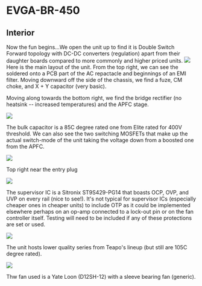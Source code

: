 # EVGA-BR-450

## Interior 
Now the fun begins...We open the unit up to find it is Double Switch Forward topology with  DC-DC converters (regulation) apart from their daughter boards compared to more commonly and higher priced units. 
![](https://i.imgur.com/a7HN1UV.png)
Here is the main layout of the unit. From the top right, we can see the soldered onto a PCB part of the AC repactacle and beginnings of an EMI filter. Moving downward off the side of the chassis, we find a fuze, CM choke, and X + Y capacitor (very basic).

Moving along towards the bottom right, we find the bridge rectifier (no heatsink -- increased temperatures) and the APFC stage.

![](https://i.imgur.com/mPlbEt0.png)

The bulk capacitor is a 85C degree rated one from Elite rated for 400V threshold. We can also see the two switching MOSFETs that make up the actual switch-mode of the unit taking the voltage down from a boosted one from the APFC. 

![](https://i.imgur.com/TCPf8UR.png)

Top right near the entry plug

![](https://i.imgur.com/WS4hxhe.png)

The supervisor IC is a Sitronix ST9S429-PG14 that boasts OCP, OVP, and UVP on every rail (nice to see!). It's not typical for supervisor ICs (especially cheaper ones in cheaper units) to include OTP as it could be implemented elsewhere perhaps on an op-amp connected to a lock-out pin or on the fan controller itself. Testing will need to be included if any of these protections are set or used.

![](https://i.imgur.com/buSF1V4.png)

The unit hosts lower quality series from Teapo's lineup (but still are 105C degree rated).

![](https://i.imgur.com/a3AuFcV.png)

Thw fan used is a Yate Loon (D12SH-12) with a sleeve bearing fan (generic).

